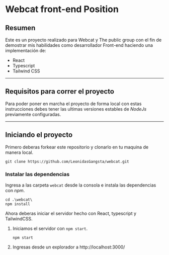 # **Webcat front-end Position**

## **Resumen**

Este es un proyecto realizado para Webcat y The public group con el fin de demostrar mis habilidades como desarrollador Front-end haciendo una implementación de:

  - React
  - Typescript
  - Tailwind CSS

---

## **Requisitos para correr el proyecto**

Para poder poner en marcha el proyecto de forma local con estas instrucciones debes tener las ultimas versiones estables de *NodeJs* previamente configuradas.

---

## **Iniciando el proyecto**

Primero deberas forkear este repositorio y clonarlo en tu maquina de manera local.

~~~
git clone https://github.com/LeonidasGangsta/webcat.git
~~~

### **Instalar las dependencias**

Ingresa a las carpeta `webcat` desde la consola e instala las dependencias con *npm*.

~~~
cd .\webcat\
npm install
~~~

Ahora deberas iniciar el servidor hecho con React, typescript y TailwindCSS.

1. Iniciamos el servidor con `npm start`.
    ~~~
    npm start
    ~~~
2. Ingresas desde un explorador a http://localhost:3000/